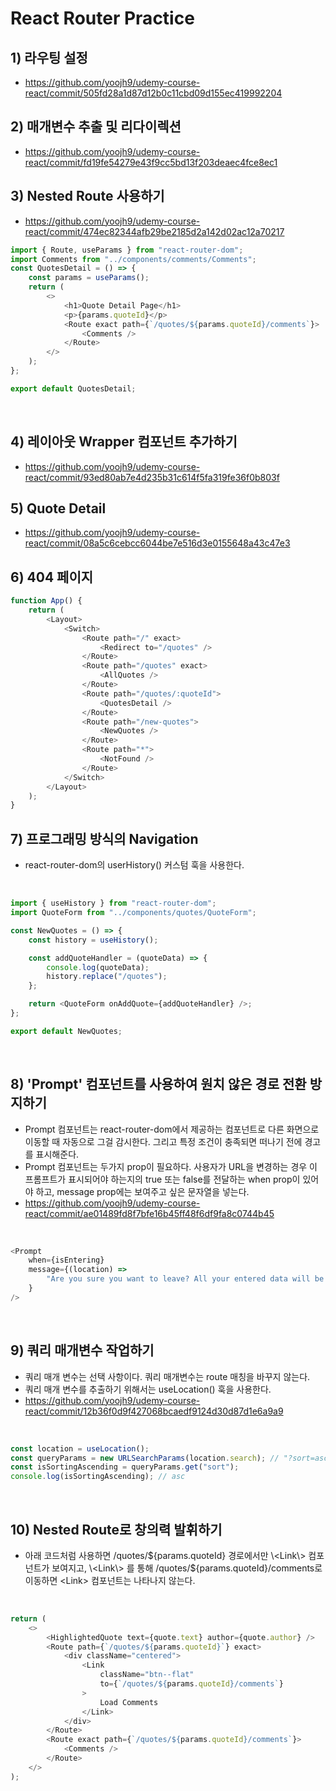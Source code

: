 # React Router Practice

## 1) 라우팅 설정

-   https://github.com/yoojh9/udemy-course-react/commit/505fd28a1d87d12b0c11cbd09d155ec419992204

## 2) 매개변수 추출 및 리다이렉션

-   https://github.com/yoojh9/udemy-course-react/commit/fd19fe54279e43f9cc5bd13f203deaec4fce8ec1

## 3) Nested Route 사용하기

-   https://github.com/yoojh9/udemy-course-react/commit/474ec82344afb29be2185d2a142d02ac12a70217

```javascript
import { Route, useParams } from "react-router-dom";
import Comments from "../components/comments/Comments";
const QuotesDetail = () => {
    const params = useParams();
    return (
        <>
            <h1>Quote Detail Page</h1>
            <p>{params.quoteId}</p>
            <Route exact path={`/quotes/${params.quoteId}/comments`}>
                <Comments />
            </Route>
        </>
    );
};

export default QuotesDetail;
```

<br>

## 4) 레이아웃 Wrapper 컴포넌트 추가하기

-   https://github.com/yoojh9/udemy-course-react/commit/93ed80ab7e4d235b31c614f5fa319fe36f0b803f

## 5) Quote Detail

-   https://github.com/yoojh9/udemy-course-react/commit/08a5c6cebcc6044be7e516d3e0155648a43c47e3

## 6) 404 페이지

```javascript
function App() {
    return (
        <Layout>
            <Switch>
                <Route path="/" exact>
                    <Redirect to="/quotes" />
                </Route>
                <Route path="/quotes" exact>
                    <AllQuotes />
                </Route>
                <Route path="/quotes/:quoteId">
                    <QuotesDetail />
                </Route>
                <Route path="/new-quotes">
                    <NewQuotes />
                </Route>
                <Route path="*">
                    <NotFound />
                </Route>
            </Switch>
        </Layout>
    );
}
```

## 7) 프로그래밍 방식의 Navigation

-   react-router-dom의 userHistory() 커스텀 훅을 사용한다.

<br>

```javascript
import { useHistory } from "react-router-dom";
import QuoteForm from "../components/quotes/QuoteForm";

const NewQuotes = () => {
    const history = useHistory();

    const addQuoteHandler = (quoteData) => {
        console.log(quoteData);
        history.replace("/quotes");
    };

    return <QuoteForm onAddQuote={addQuoteHandler} />;
};

export default NewQuotes;
```

<br>

## 8) 'Prompt' 컴포넌트를 사용하여 원치 않은 경로 전환 방지하기

-   Prompt 컴포넌트는 react-router-dom에서 제공하는 컴포넌트로 다른 화면으로 이동할 때 자동으로 그걸 감시한다. 그리고 특정 조건이 충족되면 떠나기 전에 경고를 표시해준다.
-   Prompt 컴포넌트는 두가지 prop이 필요하다. 사용자가 URL을 변경하는 경우 이 프롬프트가 표시되어야 하는지의 true 또는 false를 전달하는 when prop이 있어야 하고, message prop에는 보여주고 싶은 문자열을 넣는다.
-   https://github.com/yoojh9/udemy-course-react/commit/ae01489fd8f7bfe16b45ff48f6df9fa8c0744b45

<br>

```javascript
<Prompt
    when={isEntering}
    message={(location) =>
        "Are you sure you want to leave? All your entered data will be lost!"
    }
/>
```

<br>

## 9) 쿼리 매개변수 작업하기

-   쿼리 매개 변수는 선택 사항이다. 쿼리 매개변수는 route 매칭을 바꾸지 않는다.
-   쿼리 매개 변수를 추출하기 위해서는 useLocation() 훅을 사용한다.
-   https://github.com/yoojh9/udemy-course-react/commit/12b36f0d9f427068bcaedf9124d30d87d1e6a9a9

<br>

```javascript
const location = useLocation();
const queryParams = new URLSearchParams(location.search); // "?sort=asc"이런 쿼리 스트링을 객체로 변경해줌
const isSortingAscending = queryParams.get("sort");
console.log(isSortingAscending); // asc
```

<br>

## 10) Nested Route로 창의력 발휘하기

-   아래 코드처럼 사용하면 /quotes/${params.quoteId} 경로에서만 \<Link\> 컴포넌트가 보여지고, \<Link\> 를 통해 /quotes/${params.quoteId}/comments로 이동하면 \<Link\> 컴포넌트는 나타나지 않는다.

<br>

```javascript
return (
    <>
        <HighlightedQuote text={quote.text} author={quote.author} />
        <Route path={`/quotes/${params.quoteId}`} exact>
            <div className="centered">
                <Link
                    className="btn--flat"
                    to={`/quotes/${params.quoteId}/comments`}
                >
                    Load Comments
                </Link>
            </div>
        </Route>
        <Route exact path={`/quotes/${params.quoteId}/comments`}>
            <Comments />
        </Route>
    </>
);
```
